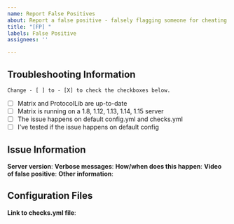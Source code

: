 ```yaml
---
name: Report False Positives
about: Report a false positive - falsely flagging someone for cheating.
title: "[FP] "
labels: False Positive
assignees: ''

---
```


## Troubleshooting Information
`Change - [ ] to - [X] to check the checkboxes below.`
- [ ] Matrix and ProtocolLib are up-to-date
- [ ] Matrix is running on a 1.8, 1.12, 1.13, 1.14, 1.15 server
- [ ] The issue happens on default config.yml and checks.yml
- [ ] I've tested if the issue happens on default config

## Issue Information
**Server version**: 
**Verbose messages**: 
**How/when does this happen**: 
**Video of false positive**: 
**Other information**: 

## Configuration Files
**Link to checks.yml file**:
